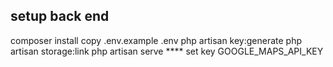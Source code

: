 ## setup back end
  composer install
    copy .env.example .env
    php artisan key:generate
    php artisan storage:link
    php artisan serve
  **** set key GOOGLE_MAPS_API_KEY